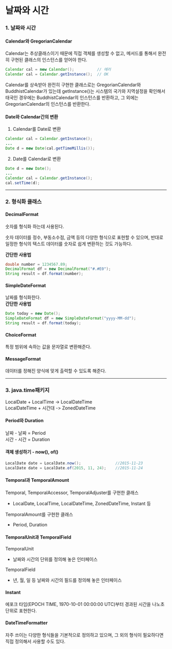 # 날짜와 시간

### 1. 날짜와 시간 <a href="#1" id="1"></a>

#### Calendar와 GregorianCalendar <a href="#calendar-gregoriancalendar" id="calendar-gregoriancalendar"></a>

Calendar는 추상클래스이기 때문에 직접 객체를 생성할 수 없고, 메서드를 통해서 완전히 구현된 클래스의 인스턴스를 얻어야 한다.

```java
Calendar cal = new Calendar();			// 에러
Calendar cal = Calendar.getInstance();	// OK
```

Calendar를 상속받아 완전히 구현한 클래스로는 GregorianCalendar와 BuddhistCalendar가 있는데 getInstance()는 시스템의 국가와 지역설정을 확인해서 태국인 경우에는 BuddhistCalendar의 인스턴스를 반환하고, 그 외에는 GregorianCalendar의 인스턴스를 반환한다.

#### Date와 Calendar간의 변환 <a href="#date-calendar" id="date-calendar"></a>

1. Calendar를 Date로 변환

```java
Calendar cal = Calendar.getInstance();
...
Date d = new Date(cal.getTimeMillis());
```

2. Date를 Calendar로 변환

```java
Date d = new Date();
...
Calendar cal = Calendar.getInstance();
cal.setTime(d);
```

***

### 2. 형식화 클래스 <a href="#2" id="2"></a>

#### DecimalFormat <a href="#decimalformat" id="decimalformat"></a>

숫자를 형식화 하는데 사용된다.

숫자 데이터를 정수, 부동소수점, 금액 등의 다양한 형식으로 표현할 수 있으며, 반대로 일정한 형식의 텍스트 데이터를 숫자로 쉽게 변환하는 것도 가능하다.

**간단한 사용법**

```java
double number = 1234567.89;
DecimalFormat df = new DecimalFormat("#.#E0");
String result = df.format(number);
```

#### SimpleDateFormat <a href="#simpledateformat" id="simpledateformat"></a>

날짜를 형식화한다.\
**간단한 사용법**

```java
Date today = new Date();
SimpleDateFormat df = new SimpleDateFormat("yyyy-MM-dd");
String result = df.format(today);
```

#### ChoiceFormat <a href="#choiceformat" id="choiceformat"></a>

특정 범위에 속하는 값을 문자열로 변환해준다.

#### MessageFormat <a href="#messageformat" id="messageformat"></a>

데이터를 정해진 양식에 맞게 출력할 수 있도록 해준다.

***

### 3. java.time패키지 <a href="#3-javatime" id="3-javatime"></a>

LocalDate + LocalTime -> LocalDateTime\
LocalDateTime + 시간대 -> ZonedDateTime

#### Period와 Duration <a href="#period-duration" id="period-duration"></a>

날짜 - 날짜 = Period\
시간 - 시간 = Duration

#### 객체 생성하기 - now(), of() <a href="#now-of" id="now-of"></a>

```java
LocalDate date = LocalDate.now();				//2015-11-23
LocalDate date = LocalDate.of(2015, 11, 24); 	//2015-11-24
```

#### Temporal과 TemporalAmount <a href="#temporal-temporalamount" id="temporal-temporalamount"></a>

Temporal, TemporalAccessor, TemporalAdjuster를 구현한 클래스

* LocalDate, LocalTime, LocalDateTime, ZonedDateTime, Instant 등

TemporalAmount를 구현한 클래스

* Period, Duration

#### TemporalUnit과 TemporalField <a href="#temporalunit-temporalfield" id="temporalunit-temporalfield"></a>

TemporalUnit

* 날짜와 시간의 단위를 정의해 놓은 인터페이스

TemporalField

* 년, 월, 일 등 날짜와 시간의 필드를 정의해 놓은 인터페이스

#### Instant <a href="#instant" id="instant"></a>

에포크 타임(EPOCH TIME, 1970-10-01 00:00:00 UTC)부터 경과된 시간을 나노초 단위로 표현한다.

#### DateTimeFormatter <a href="#datetimeformatter" id="datetimeformatter"></a>

자주 쓰이는 다양한 형식들을 기본적으로 정의하고 있으며, 그 외의 형식이 필요하다면 직접 정의해서 사용할 수도 있다.

